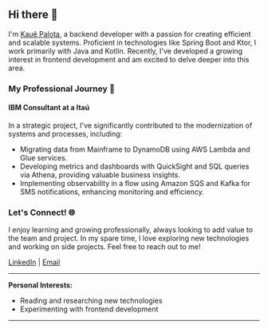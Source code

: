 ## Hi there 👋

I'm [Kauê Palota](https://palota.tech), a backend developer with a passion for creating efficient and scalable systems. Proficient in technologies like Spring Boot and Ktor, I work primarily with Java and Kotlin. Recently, I've developed a growing interest in frontend development and am excited to delve deeper into this area.

### My Professional Journey 🚀

#### IBM Consultant at a Itaú
In a strategic project, I've significantly contributed to the modernization of systems and processes, including:
- Migrating data from Mainframe to DynamoDB using AWS Lambda and Glue services.
- Developing metrics and dashboards with QuickSight and SQL queries via Athena, providing valuable business insights.
- Implementing observability in a flow using Amazon SQS and Kafka for SMS notifications, enhancing monitoring and efficiency.

### Let's Connect! 🌐
I enjoy learning and growing professionally, always looking to add value to the team and project. In my spare time, I love exploring new technologies and working on side projects. Feel free to reach out to me!

[LinkedIn](https://www.linkedin.com/in/kaue-palota) | [Email](mailto:kaueepalota@gmail.com)

---

**Personal Interests:**
- Reading and researching new technologies
- Experimenting with frontend development

---
